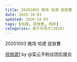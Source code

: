 ```yaml
---
title: 20201003 晚场 哈德 捉放曹 
date: 2020-10-03
updated: 2020-10-03
tags: [哈德, 捉放曹, 相声]
categories: 庚子年场次(2020) 
---
```

20201003 晚场 哈德 捉放曹 



[视频源1](https://weibo.com/6574451359/JnwsKd4Xe) by @栾云平粉丝团后援会